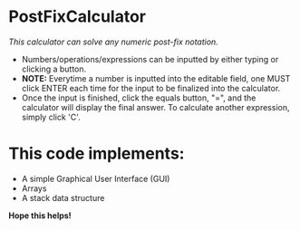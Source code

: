 # PostFixCalculator

*This calculator can solve any numeric post-fix notation.*

* Numbers/operations/expressions can be inputted by either typing or clicking a button. 
* **NOTE:** Everytime a number is inputted into the editable field, one MUST click ENTER each time for the input to be finalized into the calculator.
* Once the input is finished, click the equals button, "=", and the calculator will display the final answer. 
To calculate another expression, simply click 'C'. 

# This code implements:
* A simple Graphical User Interface (GUI)
* Arrays
* A stack data structure

**Hope this helps!**
